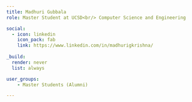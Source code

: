 ```yaml
---
title: Madhuri Gubbala 
role: Master Student at UCSD<br/> Computer Science and Engineering

social:
  - icon: linkedin
    icon_pack: fab
    link: https://www.linkedin.com/in/madhurigkrishna/
    
_build:
  render: never
  list: always

user_groups:
    - Master Students (Alumni)

---
```

